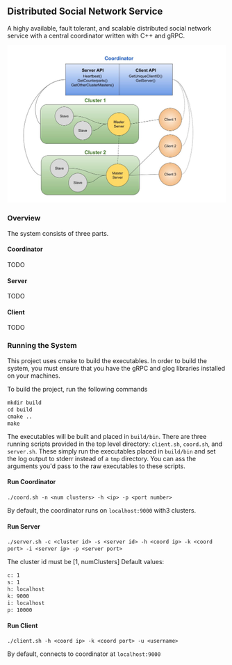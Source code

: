 ## Distributed Social Network Service
A highy available, fault tolerant, and scalable distributed social network service with a central coordinator written with C++ and gRPC.

![Overview Diagram](./img/diagram.jpg "Overview of Service")

### Overview
The system consists of three parts.

#### Coordinator
TODO

#### Server
TODO

#### Client
TODO

### Running the System
This project uses cmake to build the executables. In order to build the system, you must ensure that you have the gRPC and glog libraries installed on your machines. 

To build the project, run the following commands
```
mkdir build
cd build
cmake ..
make
```

The executables will be built and placed in `build/bin`. There are three running scripts provided in the top level directory: `client.sh`, `coord.sh`, and `server.sh`. These simply run the executables placed in `build/bin` and set the log output to stderr instead of a `tmp` directory. You can ass the arguments you'd pass to the raw executables to these scripts.

#### Run Coordinator
```
./coord.sh -n <num clusters> -h <ip> -p <port number>
```

By default, the coordinator runs on `localhost:9000` with3 clusters.

#### Run Server
```
./server.sh -c <cluster id> -s <server id> -h <coord ip> -k <coord port> -i <server ip> -p <server port>
```

The cluster id must be [1, numClusters]
Default values:
```
c: 1
s: 1
h: localhost
k: 9000
i: localhost
p: 10000  
```

#### Run Client
```
./client.sh -h <coord ip> -k <coord port> -u <username>
```
By default, connects to coordinator at `localhost:9000`